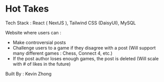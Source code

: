 # Hot Takes

Tech Stack : React ( NextJS ), Tailwind CSS (DaisyUI), MySQL

Website where users can : 
  - Make controversial posts
  - Challenge users to a game if they disagree with a post (Will support many different games : Chess, Connect 4, etc.)
  - If the post author loses enough games, the post is deleted (Will scale with # of likes in the future)

Built By : Kevin Zhong